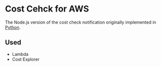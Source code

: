 # Cost Cehck for AWS

The Node.js version of the cost check notification originally implemented in [Python](https://github.com/thanks2music/cost-check-for-cloud/blob/main/aws-for-thanks2music/lambda_cost_check.py).

## Used

- Lambda
- Cost Explorer
